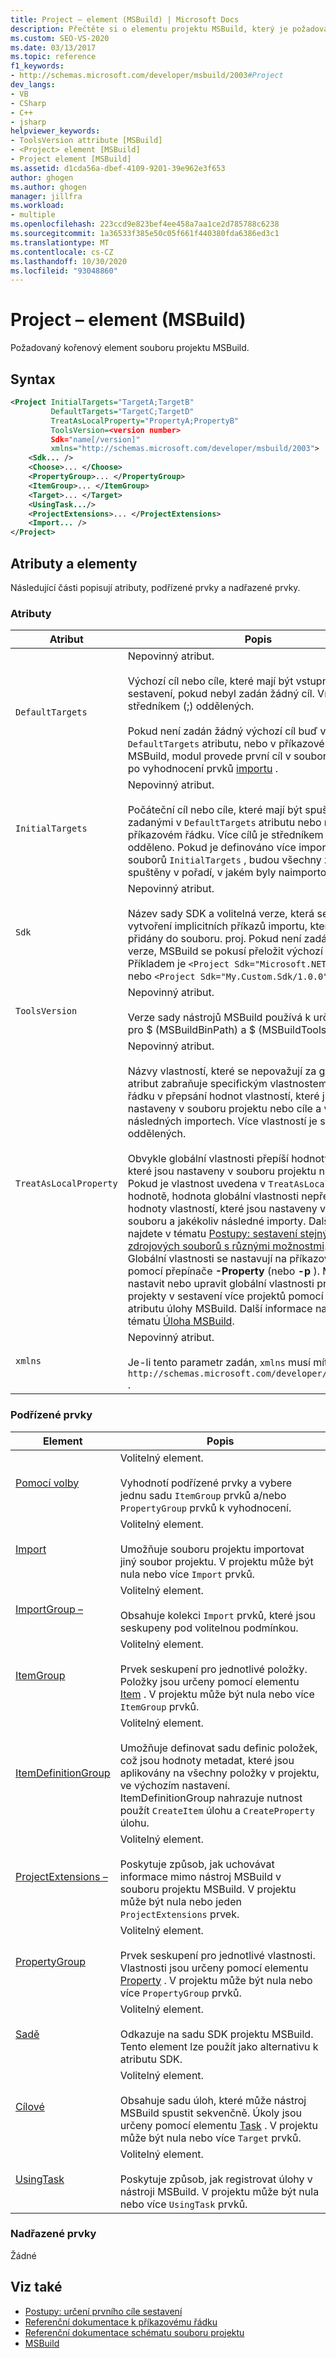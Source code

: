 ```yaml
---
title: Project – element (MSBuild) | Microsoft Docs
description: Přečtěte si o elementu projektu MSBuild, který je požadovaným kořenovým elementem souboru projektu MSBuild.
ms.custom: SEO-VS-2020
ms.date: 03/13/2017
ms.topic: reference
f1_keywords:
- http://schemas.microsoft.com/developer/msbuild/2003#Project
dev_langs:
- VB
- CSharp
- C++
- jsharp
helpviewer_keywords:
- ToolsVersion attribute [MSBuild]
- <Project> element [MSBuild]
- Project element [MSBuild]
ms.assetid: d1cda56a-dbef-4109-9201-39e962e3f653
author: ghogen
ms.author: ghogen
manager: jillfra
ms.workload:
- multiple
ms.openlocfilehash: 223ccd9e823bef4ee458a7aa1ce2d785788c6238
ms.sourcegitcommit: 1a36533f385e50c05f661f440380fda6386ed3c1
ms.translationtype: MT
ms.contentlocale: cs-CZ
ms.lasthandoff: 10/30/2020
ms.locfileid: "93048860"
---
```

# <a name="project-element-msbuild"></a>Project – element (MSBuild)

Požadovaný kořenový element souboru projektu MSBuild.

## <a name="syntax"></a>Syntax

```xml
<Project InitialTargets="TargetA;TargetB"
         DefaultTargets="TargetC;TargetD"
         TreatAsLocalProperty="PropertyA;PropertyB"
         ToolsVersion=<version number>
         Sdk="name[/version]"
         xmlns="http://schemas.microsoft.com/developer/msbuild/2003">
    <Sdk... />
    <Choose>... </Choose>
    <PropertyGroup>... </PropertyGroup>
    <ItemGroup>... </ItemGroup>
    <Target>... </Target>
    <UsingTask.../>
    <ProjectExtensions>... </ProjectExtensions>
    <Import... />
</Project>
```

## <a name="attributes-and-elements"></a>Atributy a elementy

 Následující části popisují atributy, podřízené prvky a nadřazené prvky.

### <a name="attributes"></a>Atributy

| Atribut | Popis |
|------------------------| - |
| `DefaultTargets` | Nepovinný atribut.<br /><br /> Výchozí cíl nebo cíle, které mají být vstupním bodem sestavení, pokud nebyl zadán žádný cíl. Více cílů je středníkem (;) oddělených.<br /><br /> Pokud není zadán žádný výchozí cíl buď v `DefaultTargets` atributu, nebo v příkazovém řádku MSBuild, modul provede první cíl v souboru projektu po vyhodnocení prvků [importu](../msbuild/import-element-msbuild.md) . |
| `InitialTargets` | Nepovinný atribut.<br /><br /> Počáteční cíl nebo cíle, které mají být spuštěny před cíli zadanými v `DefaultTargets` atributu nebo na příkazovém řádku. Více cílů je středníkem ( `;` ) odděleno. Pokud je definováno více importovaných souborů `InitialTargets` , budou všechny zmíněné cíle spuštěny v pořadí, v jakém byly naimportovány. |
| `Sdk` | Nepovinný atribut. <br /><br /> Název sady SDK a volitelná verze, která se má použít k vytvoření implicitních příkazů importu, které jsou přidány do souboru. proj. Pokud není zadána žádná verze, MSBuild se pokusí přeložit výchozí verzi.  Příkladem je `<Project Sdk="Microsoft.NET.Sdk" />` nebo `<Project Sdk="My.Custom.Sdk/1.0.0" />`. |
| `ToolsVersion` | Nepovinný atribut.<br /><br /> Verze sady nástrojů MSBuild používá k určení hodnot pro $ (MSBuildBinPath) a $ (MSBuildToolsPath). |
| `TreatAsLocalProperty` | Nepovinný atribut.<br /><br /> Názvy vlastností, které se nepovažují za globální Tento atribut zabraňuje specifickým vlastnostem příkazového řádku v přepsání hodnot vlastností, které jsou nastaveny v souboru projektu nebo cíle a všech následných importech. Více vlastností je středníkem (;) oddělených.<br /><br /> Obvykle globální vlastnosti přepíší hodnoty vlastností, které jsou nastaveny v souboru projektu nebo cíle. Pokud je vlastnost uvedena v `TreatAsLocalProperty` hodnotě, hodnota globální vlastnosti nepřepisuje hodnoty vlastností, které jsou nastaveny v tomto souboru a jakékoliv následné importy. Další informace najdete v tématu [Postupy: sestavení stejných zdrojových souborů s různými možnostmi](../msbuild/how-to-build-the-same-source-files-with-different-options.md). **Poznámka:**  Globální vlastnosti se nastavují na příkazovém řádku pomocí přepínače **-Property** (nebo **-p** ). Můžete také nastavit nebo upravit globální vlastnosti pro podřízené projekty v sestavení více projektů pomocí `Properties` atributu úlohy MSBuild. Další informace najdete v tématu [Úloha MSBuild](../msbuild/msbuild-task.md). |
| `xmlns` | Nepovinný atribut.<br /><br /> Je-li tento parametr zadán, `xmlns` musí mít hodnotu `http://schemas.microsoft.com/developer/msbuild/2003` . |

### <a name="child-elements"></a>Podřízené prvky

| Element | Popis |
| - | - |
| [Pomocí volby](../msbuild/choose-element-msbuild.md) | Volitelný element.<br /><br /> Vyhodnotí podřízené prvky a vybere jednu sadu `ItemGroup` prvků a/nebo `PropertyGroup` prvků k vyhodnocení. |
| [Import](../msbuild/import-element-msbuild.md) | Volitelný element.<br /><br /> Umožňuje souboru projektu importovat jiný soubor projektu. V projektu může být nula nebo více `Import` prvků. |
| [ImportGroup –](../msbuild/importgroup-element.md) | Volitelný element.<br /><br /> Obsahuje kolekci `Import` prvků, které jsou seskupeny pod volitelnou podmínkou. |
| [ItemGroup](../msbuild/itemgroup-element-msbuild.md) | Volitelný element.<br /><br /> Prvek seskupení pro jednotlivé položky. Položky jsou určeny pomocí elementu [Item](../msbuild/item-element-msbuild.md) . V projektu může být nula nebo více `ItemGroup` prvků. |
| [ItemDefinitionGroup](../msbuild/itemdefinitiongroup-element-msbuild.md) | Volitelný element.<br /><br /> Umožňuje definovat sadu definic položek, což jsou hodnoty metadat, které jsou aplikovány na všechny položky v projektu, ve výchozím nastavení. ItemDefinitionGroup nahrazuje nutnost použít `CreateItem` úlohu a `CreateProperty` úlohu. |
| [ProjectExtensions –](../msbuild/projectextensions-element-msbuild.md) | Volitelný element.<br /><br /> Poskytuje způsob, jak uchovávat informace mimo nástroj MSBuild v souboru projektu MSBuild. V projektu může být nula nebo jeden `ProjectExtensions` prvek. |
| [PropertyGroup](../msbuild/propertygroup-element-msbuild.md) | Volitelný element.<br /><br /> Prvek seskupení pro jednotlivé vlastnosti. Vlastnosti jsou určeny pomocí elementu [Property](../msbuild/property-element-msbuild.md) . V projektu může být nula nebo více `PropertyGroup` prvků. |
| [Sadě](../msbuild/sdk-element-msbuild.md) | Volitelný element.<br /><br /> Odkazuje na sadu SDK projektu MSBuild.  Tento element lze použít jako alternativu k atributu SDK. |
| [Cílové](../msbuild/target-element-msbuild.md) | Volitelný element.<br /><br /> Obsahuje sadu úloh, které může nástroj MSBuild spustit sekvenčně. Úkoly jsou určeny pomocí elementu [Task](../msbuild/task-element-msbuild.md) . V projektu může být nula nebo více `Target` prvků. |
| [UsingTask](../msbuild/usingtask-element-msbuild.md) | Volitelný element.<br /><br /> Poskytuje způsob, jak registrovat úlohy v nástroji MSBuild. V projektu může být nula nebo více `UsingTask` prvků. |

### <a name="parent-elements"></a>Nadřazené prvky

 Žádné

## <a name="see-also"></a>Viz také

- [Postupy: určení prvního cíle sestavení](../msbuild/how-to-specify-which-target-to-build-first.md)
- [Referenční dokumentace k příkazovému řádku](../msbuild/msbuild-command-line-reference.md)
- [Referenční dokumentace schématu souboru projektu](../msbuild/msbuild-project-file-schema-reference.md)
- [MSBuild](../msbuild/msbuild.md)
